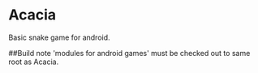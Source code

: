 # Acacia
Basic snake game for android.

##Build note
'modules for android games' must be checked out to same root as Acacia. 